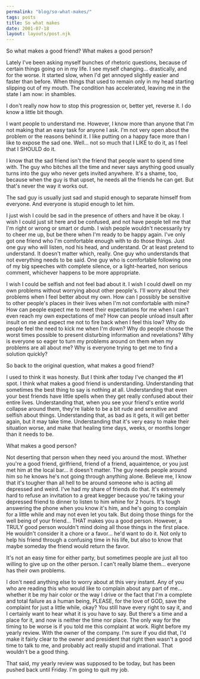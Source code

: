 ```yaml
---
permalink: "blog/so-what-makes/"
tags: posts
title: So what makes
date: 2001-07-18
layout: layouts/post.njk
---
```


So what makes a good friend? What makes a good person? 

Lately I've been asking myself bunches of rhetoric questions, because of certain things going on in my life. I see myself changing... drastically, and for the worse. It started slow, when I'd get annoyed slightly easier and faster than before. When things that used to remain only in my head starting slipping out of my mouth. The condition has accelerated, leaving me in the state I am now: in shambles.

I don't really now how to stop this progression or, better yet, reverse it. I do know a little bit though.

I want people to understand me. However, I know more than anyone that I'm not making that an easy task for anyone I ask. I'm not very open about the problem or the reasons behind it. I like putting on a happy face more than I like to expose the sad one. Well... not so much that I LIKE to do it, as I feel that I SHOULD do it. 

I know that the sad friend isn't the friend that people want to spend time with. The guy who bitches all the time and never says anything good usually turns into the guy who never gets invited anywhere. It's a shame, too, because when the guy is that upset, he needs all the friends he can get. But that's never the way it works out. 

The sad guy is usually just sad and stupid enough to separate himself from everyone. And everyone is stupid enough to let him. 

I just wish I could be sad in the presence of others and have it be okay. I wish I could just sit here and be confused, and not have people tell me that I'm right or wrong or smart or dumb. I wish people wouldn't necessarily try to cheer me up, but be there when I'm ready to be happy again. I've only got one friend who I'm comfortable enough with to do those things. Just one guy who will listen, nod his head, and understand. Or at least pretend to understand. It doesn't matter which, really. One guy who understands that not everything needs to be said. One guy who is comfortable following one of my big speeches with complete silence, or a light-hearted, non serious comment, whichever happens to be more appropriate. 

I wish I could be selfish and not feel bad about it. I wish I could dwell on my own problems without worrying about other people's. I'll worry about their problems when I feel better about my own. How can I possibly be sensitive to other people's places in their lives when I'm not comfortable with mine? How can people expect me to meet their expectations for me when I can't even reach my own expectations of me? How can people unload insult after insult on me and expect me not to fire back when I feel this low? Why do people feel the need to kick me when I'm down? Why do people choose the worst times possible to present disturbing information and revelations? Why is everyone so eager to turn my problems around on them when my problems are all about me? Why is everyone trying to get me to find a solution quickly? 

So back to the original question, what makes a good friend? 

I used to think it was honesty. But I think after today I've changed the #1 spot. I think what makes a good friend is understanding. Understanding that sometimes the best thing to say is nothing at all. Understanding that even your best friends have little spells when they get really confused about their entire lives. Understanding that, when you see your friend's entire world collapse around them, they're liable to be a bit rude and sensitive and selfish about things. Understanding that, as bad as it gets, it will get better again, but it may take time. Understanding that it's very easy to make their situation worse, and make that healing time days, weeks, or months longer than it needs to be. 

What makes a good person? 

Not deserting that person when they need you around the most. Whether you're a good friend, girlfriend, friend of a friend, aquaintence, or you just met him at the local bar... it doesn't matter. The guy needs people around him so he knows he's not going through anything alone. Believe me, I know that it's tougher than all hell to be around someone who is acting all depressed and weird. I've had my share of friends do that. It's extremely hard to refuse an invitation to a great kegger because you're taking your depressed friend to dinner to listen to him whine for 2 hours. It's tough answering the phone when you know it's him, and he's going to complain for a little while and may not even let you talk. But doing those things for the well being of your friend... THAT makes you a good person. However, a TRULY good person wouldn't mind doing all those things in the first place. He wouldn't consider it a chore or a favor... he'd want to do it. Not only to help his friend through a confusing time in his life, but also to know that maybe someday the friend would return the favor. 

It's not an easy time for either party, but sometimes people are just all too willing to give up on the other person. I can't really blame them... everyone has their own problems.

I don't need anything else to worry about at this very instant. Any of you who are reading this who would like to complain about any part of me... whether it be my hair color or the way I drive or the fact that I'm a complete and total failure as a human being, PLEASE, for the love of GOD, save the complaint for just a little while, okay? You still have every right to say it, and I certainly want to hear what it is you have to say. But there's a time and a place for it, and now is neither the time nor place. The only way for the timing to be worse is if you told me this complaint at work. Right before my yearly review. With the owner of the company. I'm sure if you did that, I'd make it fairly clear to the owner and president that right then wasn't a good time to talk to me, and probably act really stupid and irrational. That wouldn't be a good thing.

That said, my yearly review was supposed to be today, but has been pushed back until Friday. I'm going to quit my job.